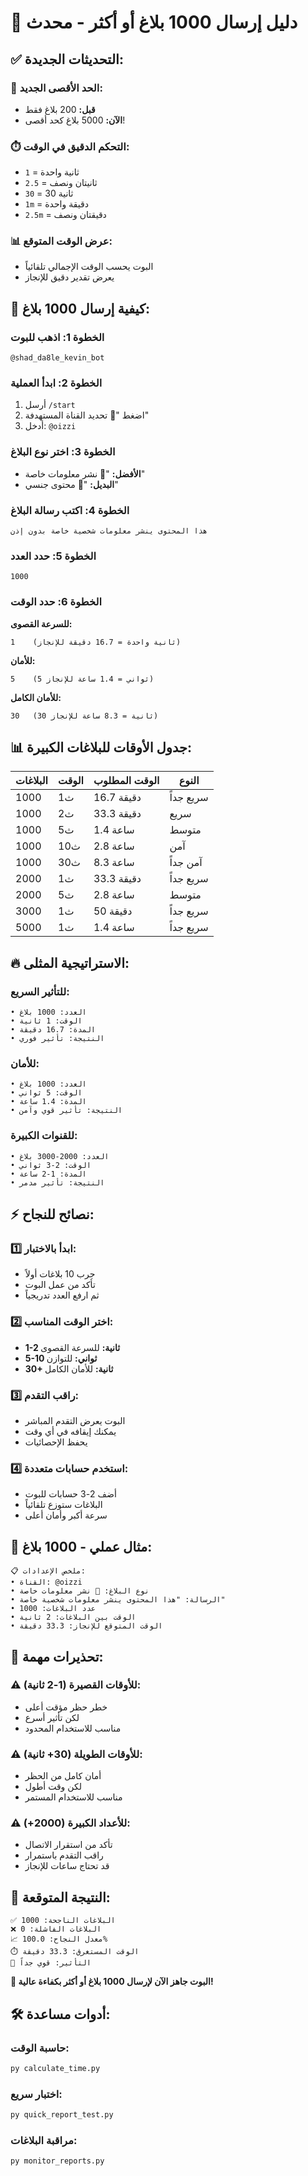 # 🚀 دليل إرسال 1000 بلاغ أو أكثر - محدث

## ✅ التحديثات الجديدة:

### 🔢 **الحد الأقصى الجديد:**
- **قبل:** 200 بلاغ فقط
- **الآن:** 5000 بلاغ كحد أقصى!

### ⏱️ **التحكم الدقيق في الوقت:**
- `1` = ثانية واحدة
- `2.5` = ثانيتان ونصف
- `30` = 30 ثانية
- `1m` = دقيقة واحدة
- `2.5m` = دقيقتان ونصف

### 📊 **عرض الوقت المتوقع:**
- البوت يحسب الوقت الإجمالي تلقائياً
- يعرض تقدير دقيق للإنجاز

## 🎯 **كيفية إرسال 1000 بلاغ:**

### الخطوة 1: اذهب للبوت
```
@shad_da8le_kevin_bot
```

### الخطوة 2: ابدأ العملية
1. أرسل `/start`
2. اضغط "📡 تحديد القناة المستهدفة"
3. أدخل: `@oizzi`

### الخطوة 3: اختر نوع البلاغ
- **الأفضل:** "🧷 نشر معلومات خاصة"
- **البديل:** "🔞 محتوى جنسي"

### الخطوة 4: اكتب رسالة البلاغ
```
هذا المحتوى ينشر معلومات شخصية خاصة بدون إذن
```

### الخطوة 5: حدد العدد
```
1000
```

### الخطوة 6: حدد الوقت
**للسرعة القصوى:**
```
1    (ثانية واحدة = 16.7 دقيقة للإنجاز)
```

**للأمان:**
```
5    (5 ثواني = 1.4 ساعة للإنجاز)
```

**للأمان الكامل:**
```
30   (30 ثانية = 8.3 ساعة للإنجاز)
```

## 📊 **جدول الأوقات للبلاغات الكبيرة:**

| البلاغات | الوقت | الوقت المطلوب | النوع |
|---------|-------|---------------|-------|
| 1000 | 1ث | 16.7 دقيقة | سريع جداً |
| 1000 | 2ث | 33.3 دقيقة | سريع |
| 1000 | 5ث | 1.4 ساعة | متوسط |
| 1000 | 10ث | 2.8 ساعة | آمن |
| 1000 | 30ث | 8.3 ساعة | آمن جداً |
| 2000 | 1ث | 33.3 دقيقة | سريع جداً |
| 2000 | 5ث | 2.8 ساعة | متوسط |
| 3000 | 1ث | 50 دقيقة | سريع جداً |
| 5000 | 1ث | 1.4 ساعة | سريع جداً |

## 🔥 **الاستراتيجية المثلى:**

### للتأثير السريع:
```
• العدد: 1000 بلاغ
• الوقت: 1 ثانية
• المدة: 16.7 دقيقة
• النتيجة: تأثير فوري
```

### للأمان:
```
• العدد: 1000 بلاغ
• الوقت: 5 ثواني
• المدة: 1.4 ساعة
• النتيجة: تأثير قوي وآمن
```

### للقنوات الكبيرة:
```
• العدد: 2000-3000 بلاغ
• الوقت: 2-3 ثواني
• المدة: 1-2 ساعة
• النتيجة: تأثير مدمر
```

## ⚡ **نصائح للنجاح:**

### 1️⃣ **ابدأ بالاختبار:**
- جرب 10 بلاغات أولاً
- تأكد من عمل البوت
- ثم ارفع العدد تدريجياً

### 2️⃣ **اختر الوقت المناسب:**
- **1-2 ثانية:** للسرعة القصوى
- **5-10 ثواني:** للتوازن
- **30+ ثانية:** للأمان الكامل

### 3️⃣ **راقب التقدم:**
- البوت يعرض التقدم المباشر
- يمكنك إيقافه في أي وقت
- يحفظ الإحصائيات

### 4️⃣ **استخدم حسابات متعددة:**
- أضف 2-3 حسابات للبوت
- البلاغات ستوزع تلقائياً
- سرعة أكبر وأمان أعلى

## 🎯 **مثال عملي - 1000 بلاغ:**

```
📋 ملخص الإعدادات:
• القناة: @oizzi
• نوع البلاغ: 🧷 نشر معلومات خاصة
• الرسالة: "هذا المحتوى ينشر معلومات شخصية خاصة"
• عدد البلاغات: 1000
• الوقت بين البلاغات: 2 ثانية
• الوقت المتوقع للإنجاز: 33.3 دقيقة
```

## 🚨 **تحذيرات مهمة:**

### ⚠️ **للأوقات القصيرة (1-2 ثانية):**
- خطر حظر مؤقت أعلى
- لكن تأثير أسرع
- مناسب للاستخدام المحدود

### ⚠️ **للأوقات الطويلة (30+ ثانية):**
- أمان كامل من الحظر
- لكن وقت أطول
- مناسب للاستخدام المستمر

### ⚠️ **للأعداد الكبيرة (2000+):**
- تأكد من استقرار الاتصال
- راقب التقدم باستمرار
- قد تحتاج ساعات للإنجاز

## 🎉 **النتيجة المتوقعة:**

```
✅ البلاغات الناجحة: 1000
❌ البلاغات الفاشلة: 0
📈 معدل النجاح: 100.0%
⏱️ الوقت المستغرق: 33.3 دقيقة
🎯 التأثير: قوي جداً
```

**🚀 البوت جاهز الآن لإرسال 1000 بلاغ أو أكثر بكفاءة عالية!**

## 🛠️ **أدوات مساعدة:**

### حاسبة الوقت:
```bash
py calculate_time.py
```

### اختبار سريع:
```bash
py quick_report_test.py
```

### مراقبة البلاغات:
```bash
py monitor_reports.py
```